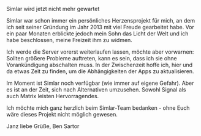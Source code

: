 Simlar wird jetzt nicht mehr gewartet

Simlar war schon immer ein persönliches Herzensprojekt für mich, an dem ich seit seiner Gründung im Jahr 2013 mit viel Freude gearbeitet habe. Vor ein paar Monaten erblickte jedoch mein Sohn das Licht der Welt und ich habe beschlossen, meine Freizeit ihm zu widmen.

Ich werde die Server vorerst weiterlaufen lassen, möchte aber vorwarnen: Sollten größere Probleme auftreten, kann es sein, dass ich sie ohne Vorankündigung abschalten muss. In der Zwischenzeit hoffe ich, hier und da etwas Zeit zu finden, um die Abhängigkeiten der Apps zu aktualisieren.

Im Moment ist Simlar noch verfügbar (wie immer auf eigene Gefahr). Aber es ist an der Zeit, sich nach Alternativen umzusehen. Sowohl Signal als auch Matrix leisten Hervorragendes.

Ich möchte mich ganz herzlich beim Simlar-Team bedanken - ohne Euch wäre dieses Projekt nicht möglich gewesen.

Janz liebe Grüße,
Ben Sartor
